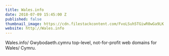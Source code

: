 ```yaml
---
title: Wales.info
date: 2018-07-09 15:45:00 Z
published: false
thumbnail_image: https://cdn.filestackcontent.com/FvoLSuh5TGiwR0wGa9LK
website: http://Wales.info
---
```


Wales.info/ Gwybodaeth.cymru top-level, not-for-profit web domains for Wales/ Cymru.